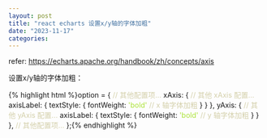 ```yaml
---
layout: post
title: "react echarts 设置x/y轴的字体加粗"
date: "2023-11-17"
categories: 
---
```

<p>refer: <a href="https://echarts.apache.org/handbook/zh/concepts/axis">https://echarts.apache.org/handbook/zh/concepts/axis</a></p>
<p>设置x/y轴的字体加粗：</p>
{% highlight html %}option = {
<span style="color:#d4d0ab">// 其他配置项...</span>
xAxis: {
<span style="color:#d4d0ab">// 其他 xAxis 配置...</span>
axisLabel: {
textStyle: {
fontWeight: <span style="color:#abe338">&#39;bold&#39;</span>  <span style="color:#d4d0ab">// x 轴字体加粗</span>
}
}
},
yAxis: {
<span style="color:#d4d0ab">// 其他 yAxis 配置...</span>
axisLabel: {
textStyle: {
fontWeight: <span style="color:#abe338">&#39;bold&#39;</span>  <span style="color:#d4d0ab">// y 轴字体加粗</span>
}
}
},
<span style="color:#d4d0ab">// 其他配置项...</span>
};{% endhighlight %}
